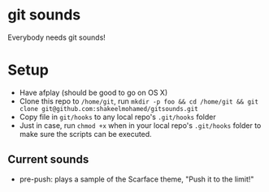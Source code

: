 git sounds
=========

Everybody needs git sounds!

# Setup

* Have afplay (should be good to go on OS X)
* Clone this repo to `/home/git`, run `mkdir -p foo && cd /home/git && git clone git@github.com:shakeelmohamed/gitsounds.git`
* Copy file in `git/hooks` to any local repo's `.git/hooks` folder
* Just in case, run `chmod +x` when in your local repo's `.git/hooks` folder to make sure the scripts can be executed.

## Current sounds

* pre-push: plays a sample of the Scarface theme, "Push it to the limit!"
